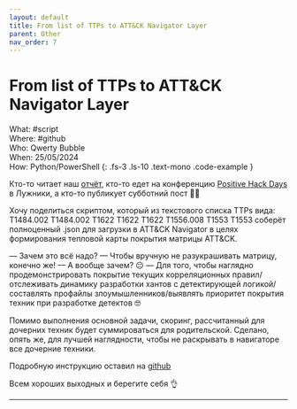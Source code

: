 ```yaml
---
layout: default
title: From list of TTPs to ATT&CK Navigator Layer
parent: Other
nav_order: 7
---
```

# From list of TTPs to ATT&CK Navigator Layer

What: #script\
Where: #github\
Who: Qwerty Bubble\
When: 25/05/2024\
How: Python/PowerShell
{: .fs-3 .ls-10 .text-mono .code-example }

Кто-то читает наш [отчёт], кто-то едет на конференцию [Positive Hack Days] в Лужники, а кто-то публикует субботний пост 🧑‍💻

Хочу поделиться скриптом, который из текстового списка TTPs вида:
T1484.002
T1484.002
T1622
T1622
T1622
T1556.008
T1553
T1553
соберёт полноценный .json для загрузки в ATT&CK Navigator в целях формирования тепловой карты покрытия матрицы ATT&CK.

— Зачем это всё надо? 
— Чтобы вручную не разукрашивать матрицу, конечно же!
— А вообще зачем? 😔
— Для того, чтобы наглядно продемонстрировать покрытие текущих корреляционных правил/отслеживать динамику разработки хантов с детектирующей логикой/составлять профайлы злоумышленников/выявлять приоритет покрытия техник при разработке детектов 🤓

Помимо выполнения основной задачи, скоринг, рассчитанный для дочерних техник будет суммироваться для родительской. Сделано, опять же, для лучшей наглядности, чтобы не раскрывать в навигаторе все дочерние техники.

Подробную инструкцию оставил на [github]

Всем хороших выходных и берегите себя 👌

----
[отчёт]:https://t.me/qb_channel/80
[Positive Hack Days]:https://phdays.com/
[github]:https://github.com/QwertyBubble/ttps2navigator